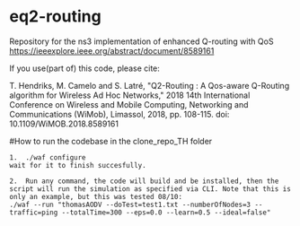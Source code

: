 # eq2-routing

Repository for the ns3 implementation of enhanced Q-routing with QoS https://ieeexplore.ieee.org/abstract/document/8589161

If you use(part of) this code, please cite:

T. Hendriks, M. Camelo and S. Latré, "Q2-Routing : A Qos-aware Q-Routing algorithm for Wireless Ad Hoc Networks," 2018 14th International Conference on Wireless and Mobile Computing, Networking and Communications (WiMob), Limassol, 2018, pp. 108-115.
doi: 10.1109/WiMOB.2018.8589161

#How to run the codebase in the clone_repo_TH folder

	1.	./waf configure 
	wait for it to finish succesfully.

	2.	Run any command, the code will build and be installed, then the script will run the simulation as specified via CLI. Note that this is only an example, but this was tested 08/10:
	./waf --run "thomasAODV --doTest=test1.txt --numberOfNodes=3 --traffic=ping --totalTime=300 --eps=0.0 --learn=0.5 --ideal=false"



